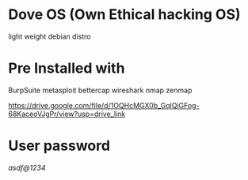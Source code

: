 # Dove OS (Own Ethical hacking OS)

light weight debian distro  

# Pre Installed with 

BurpSuite 
metasploit 
bettercap
wireshark 
nmap 
zenmap 

https://drive.google.com/file/d/1OQHcMGX0b_GqlQiGFog-68KaceoVJgPr/view?usp=drive_link

# User password
*asdf@1234*
